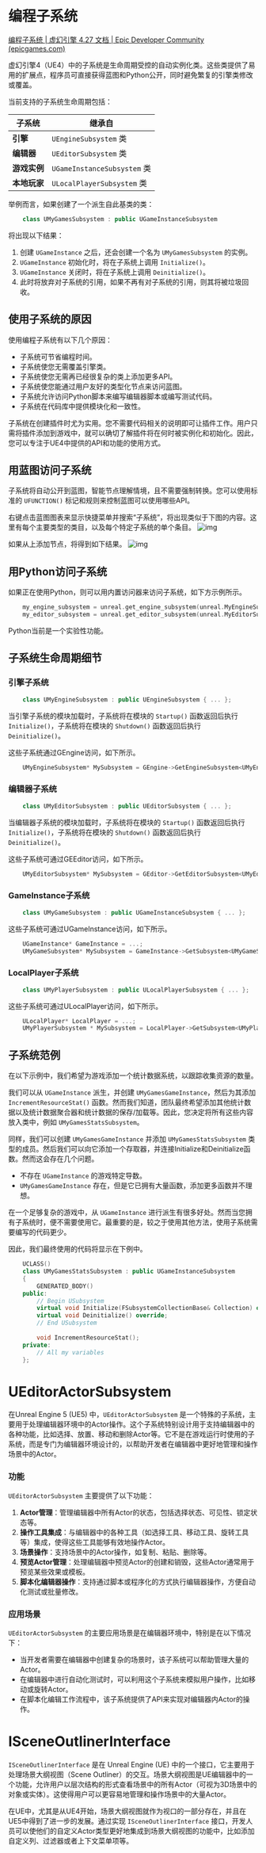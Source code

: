 # 编程子系统

[编程子系统 | 虚幻引擎 4.27 文档 | Epic Developer Community (epicgames.com)](https://dev.epicgames.com/documentation/zh-cn/unreal-engine/programming-subsystems?application_version=4.27)

虚幻引擎4（UE4）中的子系统是生命周期受控的自动实例化类。这些类提供了易用的扩展点，程序员可直接获得蓝图和Python公开，同时避免繁复的引擎类修改或覆盖。

当前支持的子系统生命周期包括：

| 子系统       | 继承自                      |
| ------------ | --------------------------- |
| **引擎**     | `UEngineSubsystem` 类       |
| **编辑器**   | `UEditorSubsystem` 类       |
| **游戏实例** | `UGameInstanceSubsystem` 类 |
| **本地玩家** | `ULocalPlayerSubsystem` 类  |

举例而言，如果创建了一个派生自此基类的类：

```cpp
	class UMyGamesSubsystem : public UGameInstanceSubsystem
```

将出现以下结果：

1. 创建 `UGameInstance` 之后，还会创建一个名为 `UMyGamesSubsystem` 的实例。
2. `UGameInstance` 初始化时，将在子系统上调用 `Initialize()`。
3. `UGameInstance` 关闭时，将在子系统上调用 `Deinitialize()`。
4. 此时将放弃对子系统的引用，如果不再有对子系统的引用，则其将被垃圾回收。

## 使用子系统的原因

使用编程子系统有以下几个原因：

- 子系统可节省编程时间。
- 子系统使您无需覆盖引擎类。
- 子系统使您无需再已经很复杂的类上添加更多API。
- 子系统使您能通过用户友好的类型化节点来访问蓝图。
- 子系统允许访问Python脚本来编写编辑器脚本或编写测试代码。
- 子系统在代码库中提供模块化和一致性。

子系统在创建插件时尤为实用。您不需要代码相关的说明即可让插件工作。用户只需将插件添加到游戏中，就可以确切了解插件将在何时被实例化和初始化。因此，您可以专注于UE4中提供的API和功能的使用方式。

## 用蓝图访问子系统

子系统将自动公开到蓝图，智能节点理解情境，且不需要强制转换。您可以使用标准的 `UFUNCTION()` 标记和规则来控制蓝图可以使用哪些API。

右键点击蓝图图表来显示快捷菜单并搜索“子系统”，将出现类似于下图的内容。这里有每个主要类型的类目，以及每个特定子系统的单个条目。 ![img](https://d1iv7db44yhgxn.cloudfront.net/documentation/images/6967f786-b005-449a-92c0-4eef3f04ba36/subsystems_01.png)

如果从上添加节点，将得到如下结果。 ![img](https://d1iv7db44yhgxn.cloudfront.net/documentation/images/bd4f0f49-3943-49cc-8f2a-1bf96c61a218/subsystems_02.png)

## 用Python访问子系统

如果正在使用Python，则可以用内置访问器来访问子系统，如下方示例所示。

```cpp
	my_engine_subsystem = unreal.get_engine_subsystem(unreal.MyEngineSubsystem)
	my_editor_subsystem = unreal.get_editor_subsystem(unreal.MyEditorSubsystem)
```



Python当前是一个实验性功能。

## 子系统生命周期细节

### 引擎子系统

```cpp
	class UMyEngineSubsystem : public UEngineSubsystem { ... };
```

当引擎子系统的模块加载时，子系统将在模块的 `Startup()` 函数返回后执行 `Initialize()`，子系统将在模块的 `Shutdown()` 函数返回后执行 `Deinitialize()`。

这些子系统通过GEngine访问，如下所示。

```cpp
	UMyEngineSubsystem* MySubsystem = GEngine->GetEngineSubsystem<UMyEngineSubsystem>();
```

### 编辑器子系统

```cpp
	class UMyEditorSubsystem : public UEditorSubsystem { ... };
```

当编辑器子系统的模块加载时，子系统将在模块的 `Startup()` 函数返回后执行 `Initialize()`，子系统将在模块的 `Shutdown()` 函数返回后执行 `Deinitialize()`。

这些子系统可通过GEEditor访问，如下所示。

```cpp
	UMyEditorSubsystem* MySubsystem = GEditor->GetEditorSubsystem<UMyEditorSubsystem>();
```

### GameInstance子系统

```cpp
	class UMyGameSubsystem : public UGameInstanceSubsystem { ... };
```

这些子系统可通过UGameInstance访问，如下所示。

```cpp
	UGameInstance* GameInstance = ...;
	UMyGameSubsystem* MySubsystem = GameInstance->GetSubsystem<UMyGameSubsystem>();
```

### LocalPlayer子系统

```cpp
	class UMyPlayerSubsystem : public ULocalPlayerSubsystem { ... };
```

这些子系统可通过ULocalPlayer访问，如下所示。

```cpp
	ULocalPlayer* LocalPlayer = ...;
	UMyPlayerSubsystem * MySubsystem = LocalPlayer->GetSubsystem<UMyPlayerSubsystem>();
```

## 子系统范例

在以下示例中，我们希望为游戏添加一个统计数据系统，以跟踪收集资源的数量。

我们可以从 `UGameInstance` 派生，并创建 `UMyGamesGameInstance`，然后为其添加 `IncrementResourceStat()` 函数。然而我们知道，团队最终希望添加其他统计数据以及统计数据聚合器和统计数据的保存/加载等。因此，您决定将所有这些内容放入类中，例如 `UMyGamesStatsSubsystem`。

同样，我们可以创建 `UMyGamesGameInstance` 并添加 `UMyGamesStatsSubsystem` 类型的成员。然后我们可以向它添加一个存取器，并连接Initialize和Deinitialize函数。然而这会存在几个问题。

- 不存在 `UGameInstance` 的游戏特定导数。
- `UMyGamesGameInstance` 存在，但是它已拥有大量函数，添加更多函数并不理想。

在一个足够复杂的游戏中，从 `UGameInstance` 进行派生有很多好处。然而当您拥有子系统时，便不需要使用它。最重要的是，较之于使用其他方法，使用子系统需要编写的代码更少。

因此，我们最终使用的代码将显示在下例中。

```cpp
	UCLASS()
	class UMyGamesStatsSubsystem : public UGameInstanceSubsystem
	{
		GENERATED_BODY()
	public:
		// Begin USubsystem
		virtual void Initialize(FSubsystemCollectionBase& Collection) override;
		virtual void Deinitialize() override;
		// End USubsystem
 
		void IncrementResourceStat();
	private:
		// All my variables
	};
```



# UEditorActorSubsystem

在Unreal Engine 5 (UE5) 中，`UEditorActorSubsystem` 是一个特殊的子系统，主要用于处理编辑器环境中的Actor操作。这个子系统特别设计用于支持编辑器中的各种功能，比如选择、放置、移动和删除Actor等。它不是在游戏运行时使用的子系统，而是专门为编辑器环境设计的，以帮助开发者在编辑器中更好地管理和操作场景中的Actor。

### 功能

`UEditorActorSubsystem` 主要提供了以下功能：

1. **Actor管理**：管理编辑器中所有Actor的状态，包括选择状态、可见性、锁定状态等。
2. **操作工具集成**：与编辑器中的各种工具（如选择工具、移动工具、旋转工具等）集成，使得这些工具能够有效地操作Actor。
3. **场景操作**：支持场景中的Actor操作，如复制、粘贴、删除等。
4. **预览Actor管理**：处理编辑器中预览Actor的创建和销毁，这些Actor通常用于预览某些效果或模板。
5. **脚本化编辑器操作**：支持通过脚本或程序化的方式执行编辑器操作，方便自动化测试或批量修改。

### 应用场景

`UEditorActorSubsystem` 的主要应用场景是在编辑器环境中，特别是在以下情况下：

- 当开发者需要在编辑器中创建复杂的场景时，该子系统可以帮助管理大量的Actor。
- 在编辑器中进行自动化测试时，可以利用这个子系统来模拟用户操作，比如移动或旋转Actor。
- 在脚本化编辑工作流程中，该子系统提供了API来实现对编辑器内Actor的操作。



# ISceneOutlinerInterface

`ISceneOutlinerInterface` 是在 Unreal Engine (UE) 中的一个接口，它主要用于处理场景大纲视图（Scene Outliner）的交互。场景大纲视图是UE编辑器中的一个功能，允许用户以层次结构的形式查看场景中的所有Actor（可视为3D场景中的对象或实体）。这使得用户可以更容易地管理和操作场景中的大量Actor。

在UE中，尤其是从UE4开始，场景大纲视图就作为视口的一部分存在，并且在UE5中得到了进一步的发展。通过实现 `ISceneOutlinerInterface` 接口，开发人员可以使他们的自定义Actor类型更好地集成到场景大纲视图的功能中，比如添加自定义列、过滤器或者上下文菜单项等。

